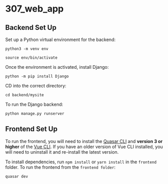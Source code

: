 # 307_web_app

## Backend Set Up

Set up a Python virtual environment for the backend:

```
python3 -m venv env

source env/bin/activate
```

Once the environment is activated, install Django:

```
python -m pip install Django
```

CD into the correct directory:

```
cd backend/mysite
```

To run the Django backend:
```
python manage.py runserver
```

## Frontend Set Up

To run the frontend, you will need to install the [Quasar CLI](https://quasar.dev/quasar-cli/installation) and **version 3 or higher** of the [Vue CLI](https://cli.vuejs.org/guide/installation.html). If you have an older version of Vue CLI installed, you will need to uninstall it and re-install the latest version.

To install dependencies, run `npm install` or `yarn install` in the `frontend` folder. To run the frontend from the `frontend folder`:

```
quasar dev
```
